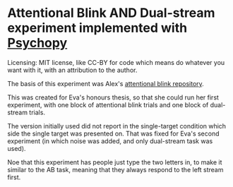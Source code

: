 Attentional Blink AND Dual-stream experiment implemented with [Psychopy](https://github.com/psychopy/psychopy)
============================
Licensing: MIT license, like CC-BY for code which means do whatever you want with it, with an attribution to the author.

The basis of this experiment was Alex's [attentional blink repository](https://github.com/alexholcombe/attentional-blink).

This was created for Eva's honours thesis, so that she could run her first experiment, with one block of attentional blink trials and one block of dual-stream trials.

The version initially used did not report in the single-target condition which side the single target was presented on. That was fixed for Eva's second experiment (in which noise was added, and only dual-stream task was used).

Noe that this experiment has people just type the two letters in, to make it similar to the AB task, meaning that they always respond to the left stream first.